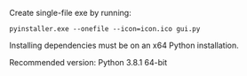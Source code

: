 Create single-file exe by running:

    pyinstaller.exe --onefile --icon=icon.ico gui.py

Installing dependencies must be on an x64 Python installation.

Recommended version: Python 3.8.1 64-bit
